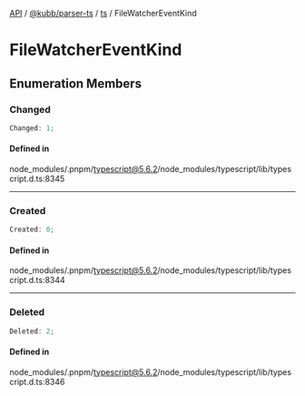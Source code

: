 [API](../../../../../packages.md) / [@kubb/parser-ts](../../../index.md) / [ts](../index.md) / FileWatcherEventKind

# FileWatcherEventKind

## Enumeration Members

### Changed

```ts
Changed: 1;
```

#### Defined in

node\_modules/.pnpm/typescript@5.6.2/node\_modules/typescript/lib/typescript.d.ts:8345

***

### Created

```ts
Created: 0;
```

#### Defined in

node\_modules/.pnpm/typescript@5.6.2/node\_modules/typescript/lib/typescript.d.ts:8344

***

### Deleted

```ts
Deleted: 2;
```

#### Defined in

node\_modules/.pnpm/typescript@5.6.2/node\_modules/typescript/lib/typescript.d.ts:8346
